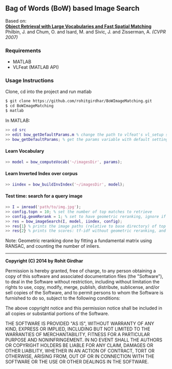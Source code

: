 Bag of Words (BoW) based Image Search
-------------------------------------

Based on:   
[**Object Retrieval with Large Vocabularies and Fast Spatial Matching**](http://www.robots.ox.ac.uk/~vgg/publications/papers/philbin07.pdf)   
Philbin, J. and Chum, O. and Isard, M. and Sivic, J. and Zisserman, A.  *(CVPR 2007)*

### Requirements
+ MATLAB
+ VLFeat (MATLAB API)

### Usage Instructions
Clone, cd into the project and run matlab
```bash
$ git clone https://github.com/rohitgirdhar/BoWImageMatching.git
$ cd BoWImageMatching
$ matlab
```
In MATLAB:
```matlab
>> cd src
>> edit bow_getDefaultParams.m % change the path to vlfeat's vl_setup script
>> bow_getDefaultParams; % get the params variable with default settings
```
#### Learn Vocabulary
```matlab
>> model = bow_computeVocab('~/imagesDir', params);
```
#### Learn Inverted Index over corpus
```matlab
>> iindex = bow_buildInvIndex('~/imagesDir', model);
```
#### Test time: search for a query image
```matlab
>> I = imread('path/to/img.jpg');
>> config.topn = 10; % set the number of top matches to retrieve
>> config.geomRerank = 1; % set to have geometric reranking, ignore if not.
>> res = bow_imageSearch(I, model, iindex, config);
>> res{1} % prints the image paths (relative to base directory) of top matches
>> res{2} % prints the scores: tf-idf without geometric reranking, and #inliers with geometric reranking
```
Note: Geometric reranking done by fitting a fundamental matrix using RANSAC, and counting the number of inliers.

----

**Copyright (C) 2014 by Rohit Girdhar**

Permission is hereby granted, free of charge, to any person obtaining a copy of this software and associated documentation files (the "Software"), to deal in the Software without restriction, including without limitation the rights to use, copy, modify, merge, publish, distribute, sublicense, and/or sell copies of the Software, and to permit persons to whom the Software is furnished to do so, subject to the following conditions:

The above copyright notice and this permission notice shall be included in all copies or substantial portions of the Software.

THE SOFTWARE IS PROVIDED "AS IS", WITHOUT WARRANTY OF ANY KIND, EXPRESS OR IMPLIED, INCLUDING BUT NOT LIMITED TO THE WARRANTIES OF MERCHANTABILITY, FITNESS FOR A PARTICULAR PURPOSE AND NONINFRINGEMENT. IN NO EVENT SHALL THE AUTHORS OR COPYRIGHT HOLDERS BE LIABLE FOR ANY CLAIM, DAMAGES OR OTHER LIABILITY, WHETHER IN AN ACTION OF CONTRACT, TORT OR OTHERWISE, ARISING FROM, OUT OF OR IN CONNECTION WITH THE SOFTWARE OR THE USE OR OTHER DEALINGS IN THE SOFTWARE.
